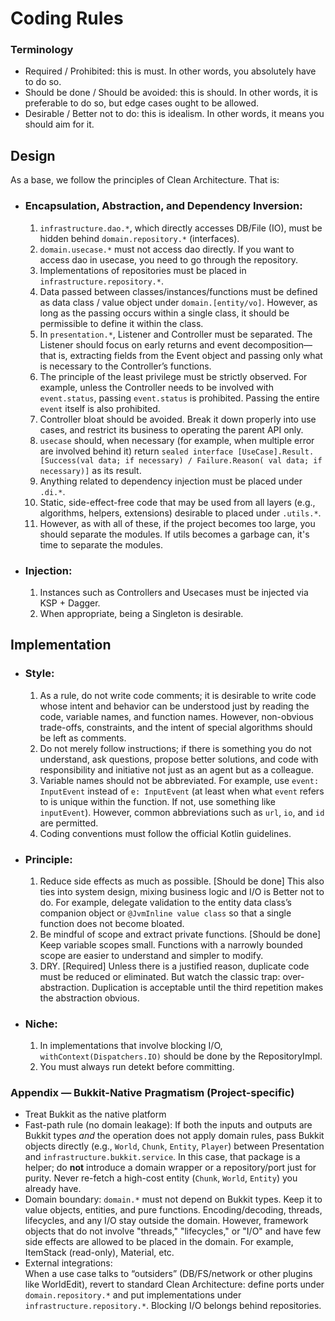 # Coding Rules

### Terminology
- Required / Prohibited: this is must. In other words, you absolutely have to do so.
- Should be done / Should be avoided: this is should. In other words, it is preferable to do so, but edge cases ought to be allowed.
- Desirable / Better not to do: this is idealism. In other words, it means you should aim for it.

## Design

As a base, we follow the principles of Clean Architecture. That is:
- ### Encapsulation, Abstraction, and Dependency Inversion:
  1. `infrastructure.dao.*`, which directly accesses DB/File (IO), must be hidden behind `domain.repository.*` (interfaces).
  2. `domain.usecase.*` must not access dao directly. If you want to access dao in usecase, you need to go through the repository.
  3. Implementations of repositories must be placed in `infrastructure.repository.*`.
  4. Data passed between classes/instances/functions must be defined as data class / value object under `domain.[entity/vo]`. 
  However, as long as the passing occurs within a single class, it should be permissible to define it within the class.
  5. In `presentation.*`, Listener and Controller must be separated. The Listener should focus on early returns and event decomposition—that is, extracting fields from the Event object and passing only what is necessary to the Controller’s functions.
  6. The principle of the least privilege must be strictly observed. For example, unless the Controller needs to be involved with `event.status`, passing `event.status` is prohibited. Passing the entire `event` itself is also prohibited.
  7. Controller bloat should be avoided. Break it down properly into use cases, and restrict its business to operating the parent API only.
  8. `usecase` should, when necessary (for example, when multiple error are involved behind it) return `sealed interface [UseCase].Result.[Success(val data; if necessary) / Failure.Reason( val data; if necessary)]` as its result.
  9. Anything related to dependency injection must be placed under `.di.*`.
  10. Static, side-effect-free code that may be used from all layers (e.g., algorithms, helpers, extensions) desirable to placed under `.utils.*`. 
  11. However, as with all of these, if the project becomes too large, you should separate the modules. If utils becomes a garbage can, it's time to separate the modules.

- ### Injection:
  1. Instances such as Controllers and Usecases must be injected via KSP + Dagger.
  2. When appropriate, being a Singleton is desirable.

## Implementation

- ### Style:
  1. As a rule, do not write code comments; it is desirable to write code whose intent and behavior can be understood just by reading the code, variable names, and function names. However, non-obvious trade-offs, constraints, and the intent of special algorithms should be left as comments.
  2. Do not merely follow instructions; if there is something you do not understand, ask questions, propose better solutions, and code with responsibility and initiative not just as an agent but as a colleague.
  3. Variable names should not be abbreviated. For example, use `event: InputEvent` instead of `e: InputEvent` (at least when what `event` refers to is unique within the function. If not, use something like `inputEvent`). However, common abbreviations such as `url`, `io`, and `id` are permitted.
  4. Coding conventions must follow the official Kotlin guidelines.

- ### Principle:
  1. Reduce side effects as much as possible. [Should be done]
  This also ties into system design, mixing business logic and I/O is Better not to do.
  For example, delegate validation to the entity data class’s companion object or `@JvmInline value class` so that a single function does not become bloated.
  2. Be mindful of scope and extract private functions. [Should be done]
  Keep variable scopes small.
  Functions with a narrowly bounded scope are easier to understand and simpler to modify.
  3. DRY. [Required]
  Unless there is a justified reason, duplicate code must be reduced or eliminated. But watch the classic trap: over-abstraction. Duplication is acceptable until the third repetition makes the abstraction obvious.

- ### Niche:
  1. In implementations that involve blocking I/O, `withContext(Dispatchers.IO)` should be done by the RepositoryImpl.
  2. You must always run detekt before committing.


### Appendix — Bukkit-Native Pragmatism (Project-specific)

- Treat Bukkit as the native platform
- Fast-path rule (no domain leakage):
  If both the inputs and outputs are Bukkit types *and* the operation does not apply domain rules, pass Bukkit objects directly (e.g., `World`, `Chunk`, `Entity`, `Player`) between Presentation and `infrastructure.bukkit.service`. In this case, that package is a helper; do **not** introduce a domain wrapper or a repository/port just for purity. Never re-fetch a high-cost entity (`Chunk`, `World`, `Entity`) you already have.
- Domain boundary:
  `domain.*` must not depend on Bukkit types. Keep it to value objects, entities, and pure functions. Encoding/decoding, threads, lifecycles, and any I/O stay outside the domain. However, framework objects that do not involve "threads," "lifecycles," or "I/O" and have few side effects are allowed to be placed in the domain. For example, ItemStack (read-only), Material, etc.
- External integrations:  
  When a use case talks to “outsiders” (DB/FS/network or other plugins like WorldEdit), revert to standard Clean Architecture: define ports under `domain.repository.*` and put implementations under `infrastructure.repository.*`. Blocking I/O belongs behind repositories.

